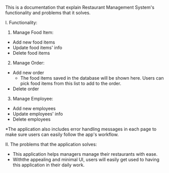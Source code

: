 This is a documentation that explain Restaurant Management System's functionality and problems that it solves.

I. Functionality:
  1. Manage Food Item:
  - Add new food items
  - Update food items' info
  - Delete food items

  2. Manage Order:
  - Add new order
    + The food items saved in the database will be shown here. Users can pick food items from this list to add to the order.
  - Delete order

  3. Manage Employee:
  - Add new employees
  - Update employees' info
  - Delete employees

*The application also includes error handling messages in each page to make sure users can easily follow the app's workflow.


II. The problems that the application solves:
- This application helps managers manage their restaurants with ease.
- Withthe appealing and minimal UI, users will easily get used to having this application in their daily work.
